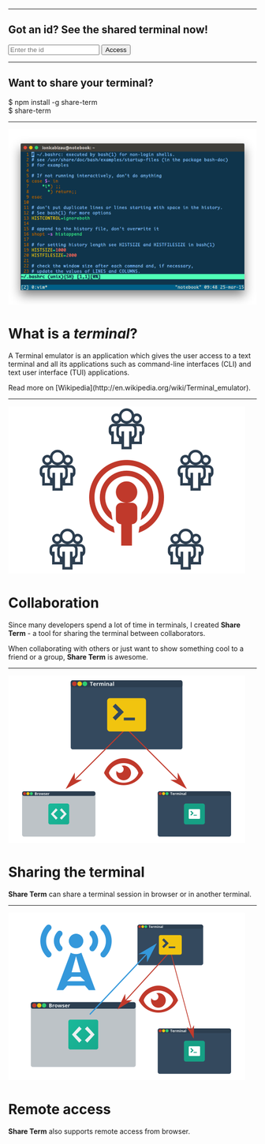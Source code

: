 <hr> <div class="text-center provide-ip"> <h2>Got an id? See the shared terminal now!</h2> <form action="/term" method="get"> <input type="text" name="id" class="form-elm" placeholder="Enter the id" /> <button type="submit" class="btn bg-black">Access</button> </form> </div> <hr> <div class="text-center provide-ip"> <h2>Want to share your terminal?</h2> <div class="installation share-term monospace"> <span class="no-select">$ </span><span>npm install -g share-term</span> <br> <span class="no-select">$ </span><span>share-term</span> <br> </pre> </div> <hr> <div class="section"> <img src="images/1.png" class="pull-left"> <div class="description text-left"> <h1>What is a <em>terminal</em>?</h1> <p>A Terminal emulator is an application which gives the user access to a text terminal and all its applications such as command-line interfaces (CLI) and text user interface (TUI) applications.</p> <p>Read more on [Wikipedia](http://en.wikipedia.org/wiki/Terminal_emulator).</p> </div> </div> <hr> <div class="section"> <img src="images/2.png" class="pull-right"> <div class="description text-right"> <h1>Collaboration</h1> <p>Since many developers spend a lot of time in terminals, I created <strong>Share Term</strong> - a tool for sharing the terminal between collaborators.</p> <p>When collaborating with others or just want to show something cool to a friend or a group, <strong>Share Term</strong> is awesome.</p> </div> </div> <hr> <div class="section"> <img src="images/3.png" class="pull-left"> <div class="description text-left"> <h1>Sharing the terminal</h1> <p><strong>Share Term</strong> can share a terminal session in browser or in another terminal.</p> </div> </div> <hr> <div class="section"> <img src="images/4.png" class="pull-right"> <div class="description text-right"> <h1>Remote access</h1> <p><strong>Share Term</strong> also supports remote access from browser.</p> </div> </div>